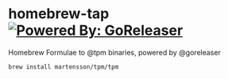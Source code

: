 # homebrew-tap [![Powered By: GoReleaser](https://img.shields.io/badge/powered%20by-goreleaser-green.svg?style=flat-square)](https://github.com/goreleaser)

Homebrew Formulae to @tpm binaries, powered by @goreleaser

```sh
brew install martensson/tpm/tpm
```
